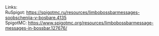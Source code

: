 Links:                                                                                                                                 
RuSpigot: https://spigotmc.ru/resources/limbobossbarmessages-soobschenija-v-bosbare.4135                                           
SpigotMC: https://www.spigotmc.org/resources/limbobossbarmessage-messages-in-bossbar.127676/                                           
